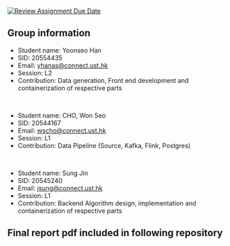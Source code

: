 [![Review Assignment Due Date](https://classroom.github.com/assets/deadline-readme-button-24ddc0f5d75046c5622901739e7c5dd533143b0c8e959d652212380cedb1ea36.svg)](https://classroom.github.com/a/B_Lemfbx)


## Group information

- Student name: Yoonseo Han
- SID: 20554435
- Email: yhanas@connect.ust.hk
- Session: L2
- Contribution: Data generation, Front end development and containerization of respective parts
<br>

- Student name: CHO, Won Seo
- SID: 20544167
- Email: wscho@connect.ust.hk
- Session: L1
- Contribution: Data Pipeline (Source, Kafka, Flink, Postgres)
<br>

- Student name: Sung Jin
- SID: 20545240
- Email: jsung@connect.ust.hk
- Session: L1
- Contribution: Backend Algorithm design, implementation and containerization of respective parts

## Final report pdf included in following repository